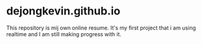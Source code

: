 # dejongkevin.github.io

This repository is mij own online resume. It's my first project that i am using realtime and I am still making progress with it.
